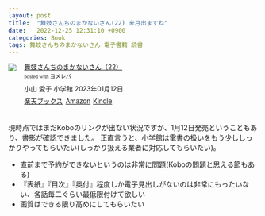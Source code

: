 ```yaml
---
layout: post
title:  "舞妓さんちのまかないさん(22) 来月出ますね"
date:   2022-12-25 12:31:10 +0900
categories: Book
tags: 舞妓さんちのまかないさん 電子書籍 読書
---
```


<div class="booklink-box" style="text-align:left;padding-bottom:20px;font-size:small;zoom: 1;overflow: hidden;"><div class="booklink-image" style="float:left;margin:0 15px 10px 0;"><a href="//af.moshimo.com/af/c/click?a_id=1175594&p_id=56&pc_id=56&pl_id=637&s_v=b5Rz2P0601xu&url=http%3A%2F%2Fbooks.rakuten.co.jp%2Frb%2F17360992%2F" target="_blank" ><img src="https://thumbnail.image.rakuten.co.jp/@0_mall/book/cabinet/5844/9784098515844_1_3.jpg?_ex=200x200" style="border: none;" /></a><img src="//i.moshimo.com/af/i/impression?a_id=1175594&p_id=56&pc_id=56&pl_id=637" width="1" height="1" style="border:none;"></div><div class="booklink-info" style="line-height:120%;zoom: 1;overflow: hidden;"><div class="booklink-name" style="margin-bottom:10px;line-height:120%"><a href="//af.moshimo.com/af/c/click?a_id=1175594&p_id=56&pc_id=56&pl_id=637&s_v=b5Rz2P0601xu&url=http%3A%2F%2Fbooks.rakuten.co.jp%2Frb%2F17360992%2F" target="_blank" >舞妓さんちのまかないさん（22）</a><img src="//i.moshimo.com/af/i/impression?a_id=1175594&p_id=56&pc_id=56&pl_id=637" width="1" height="1" style="border:none;"><div class="booklink-powered-date" style="font-size:8pt;margin-top:5px;font-family:verdana;line-height:120%">posted with <a href="https://yomereba.com" rel="nofollow" target="_blank">ヨメレバ</a></div></div><div class="booklink-detail" style="margin-bottom:5px;">小山 愛子 小学館 2023年01月12日    </div><div class="booklink-link2" style="margin-top:10px;"><div class="shoplinkrakuten" style="display:inline;margin-right:5px"><a href="//af.moshimo.com/af/c/click?a_id=1175594&p_id=56&pc_id=56&pl_id=637&s_v=b5Rz2P0601xu&url=http%3A%2F%2Fbooks.rakuten.co.jp%2Frb%2F17360992%2F" target="_blank" >楽天ブックス</a><img src="//i.moshimo.com/af/i/impression?a_id=1175594&p_id=56&pc_id=56&pl_id=637" width="1" height="1" style="border:none;"></div><div class="shoplinkamazon" style="display:inline;margin-right:5px"><a href="//af.moshimo.com/af/c/click?a_id=920708&p_id=170&pc_id=185&pl_id=4062&s_v=b5Rz2P0601xu&url=https%3A%2F%2Fwww.amazon.co.jp%2Fexec%2Fobidos%2FASIN%2F4098515849" target="_blank" >Amazon</a></div><div class="shoplinkkindle" style="display:inline;margin-right:5px"><a href="//af.moshimo.com/af/c/click?a_id=920708&p_id=170&pc_id=185&pl_id=4062&s_v=b5Rz2P0601xu&url=https%3A%2F%2Fwww.amazon.co.jp%2Fgp%2Fsearch%3Fkeywords%3D%25E8%2588%259E%25E5%25A6%2593%25E3%2581%2595%25E3%2582%2593%25E3%2581%25A1%25E3%2581%25AE%25E3%2581%25BE%25E3%2581%258B%25E3%2581%25AA%25E3%2581%2584%25E3%2581%2595%25E3%2582%2593%25EF%25BC%258822%25EF%25BC%2589%26__mk_ja_JP%3D%2583J%2583%255E%2583J%2583i%26url%3Dnode%253D2275256051" target="_blank" >Kindle</a></div>                              	  	  	  	  	</div></div><div class="booklink-footer" style="clear: left"></div></div>

現時点ではまだKoboのリンクが出ない状況ですが、1月12日発売ということもあり、書影が確認できました。
正直言うと、小学館は電書の扱いをもう少ししっかりやってもらいたい(しっかり扱える業者に対応してもらいたい)。

* 直前まで予約ができないというのは非常に問題(Koboの問題と思える節もある)
* 『表紙』『目次』『奥付』程度しか電子見出しがないのは非常にもったいない、各話毎二ぐらい最低限付けて欲しい
* 画質はできる限り高めにしてもらいたい
